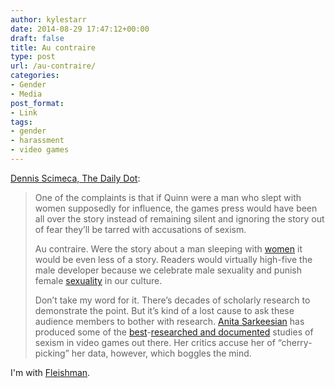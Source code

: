 ```yaml
---
author: kylestarr
date: 2014-08-29 17:47:12+00:00
draft: false
title: Au contraire
type: post
url: /au-contraire/
categories:
- Gender
- Media
post_format:
- Link
tags:
- gender
- harassment
- video games
---
```


[Dennis Scimeca, The Daily Dot](http://www.dailydot.com/opinion/shocking-truth-behind-the-quinnspiracy/):


<blockquote>One of the complaints is that if Quinn were a man who slept with women supposedly for influence, the games press would have been all over the story instead of remaining silent and ignoring the story out of fear they’ll be tarred with accusations of sexism.

Au contraire. Were the story about a man sleeping with [women](http://www.dailydot.com/tags/women) it would be even less of a story. Readers would virtually high-five the male developer because we celebrate male sexuality and punish female [sexuality](http://www.dailydot.com/tags/sexuality) in our culture.

Don’t take my word for it. There’s decades of scholarly research to demonstrate the point. But it’s kind of a lost cause to ask these audience members to bother with research. [Anita Sarkeesian](http://dailydot.com/tags/anita-sarkeesian) has produced some of the [best](https://www.youtube.com/watch?v=X6p5AZp7r_Q)-[researched and documented](https://www.youtube.com/watch?v=5i_RPr9DwMA) studies of sexism in video games out there. Her critics accuse her of “cherry-picking” her data, however, which boggles the mind.</blockquote>


I'm with [Fleishman](https://twitter.com/GlennF/status/505388099141394433).
